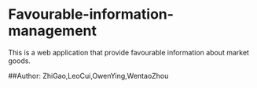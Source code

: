 # Favourable-information-management
   This is a web application that provide favourable information about market goods.


##Author: ZhiGao,LeoCui,OwenYing,WentaoZhou

